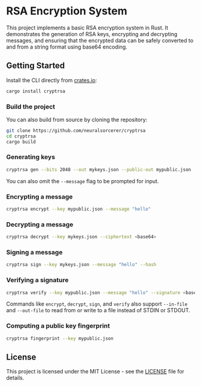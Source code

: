 # RSA Encryption System

This project implements a basic RSA encryption system in Rust. It demonstrates the generation of RSA keys, encrypting and decrypting messages, and ensuring that the encrypted data can be safely converted to and from a string format using base64 encoding.

## Getting Started

Install the CLI directly from [crates.io](https://crates.io/crates/cryptrsa):

```bash
cargo install cryptrsa
```

### Build the project

You can also build from source by cloning the repository:

```bash
git clone https://github.com/neuralsorcerer/cryptrsa
cd cryptrsa
cargo build
```

### Generating keys

```bash
cryptrsa gen --bits 2048 --out mykeys.json --public-out mypublic.json
```

You can also omit the `--message` flag to be prompted for input.

### Encrypting a message

```bash
cryptrsa encrypt --key mypublic.json --message "hello"
```

### Decrypting a message

```bash
cryptrsa decrypt --key mykeys.json --ciphertext <base64>
```

### Signing a message

```bash
cryptrsa sign --key mykeys.json --message "hello" --hash
```

### Verifying a signature

```bash
cryptrsa verify --key mypublic.json --message "hello" --signature <base64> --hash
```

Commands like `encrypt`, `decrypt`, `sign`, and `verify` also support `--in-file` and `--out-file` to read from or write to a file instead of STDIN or STDOUT.

### Computing a public key fingerprint

```bash
cryptrsa fingerprint --key mypublic.json
```

## License

This project is licensed under the MIT License - see the [LICENSE](LICENSE) file for details.
